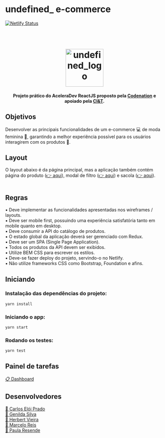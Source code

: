# undefined_ e-commerce

[![Netlify Status](https://api.netlify.com/api/v1/badges/2d01b3af-790d-475c-9db2-3ae79d05a6bf/deploy-status)](https://app.netlify.com/sites/undefined/deploys)

<h1 align="center">
  <br>
  <img src="https://github.com/Squad-1-React-Codenation/Fashionista/blob/master/public/img/logo.png" alt="undefined_logo" width="120">
</h1>

<h4 align="center">Projeto prático do AceleraDev ReactJS proposto pela <a href="https://www.codenation.dev" target="_blank">Codenation</a> e apoiado pela <a href="https://br.ciandt.com/" target="_blank">CI&T</a>.</h4>

## Objetivos

Desenvolver as principais funcionalidades de um e-commerce :computer: de moda feminina :womans_clothes:, garantindo a melhor experiência possível para os usuários interagirem com os produtos :rocket:.

## Layout

O layout abaixo é da página principal, mas a aplicação também contém página do produto (<a href="https://codenation-challenges.s3-us-west-1.amazonaws.com/ecommerce/2.png" target="_blank">:point_right: aqui</a>), modal de filtro (<a href="https://codenation-challenges.s3-us-west-1.amazonaws.com/ecommerce/5.png" target="_blank">:point_right: aqui</a>) e sacola (<a href="https://codenation-challenges.s3-us-west-1.amazonaws.com/ecommerce/4.png" target="_blank">:point_right: aqui</a>).

<img src="https://codenation-challenges.s3-us-west-1.amazonaws.com/ecommerce/1.png" alt="">

## Regras

:black_small_square: Deve implementar as funcionalidades apresentadas nos wireframes / layouts.
<br /> 
:black_small_square: Deve ser mobile first, possuindo uma experiência satisfatória tanto em mobile quanto em desktop.
<br /> 
:black_small_square: Deve consumir a API do catálogo de produtos.
<br /> 
:black_small_square: O estado global da aplicação deverá ser gerenciado com Redux.
<br /> 
:black_small_square: Deve ser um SPA (Single Page Application).
<br /> 
:black_small_square: Todos os produtos da API devem ser exibidos.
<br /> 
:black_small_square: Utilize BEM CSS para escrever os estilos.
<br /> 
:black_small_square: Deve-se fazer deploy do projeto, servindo-o no Netlify.
<br /> 
:black_small_square: Não utilize frameworks CSS como Bootstrap, Foundation e afins.

## Iniciando

### Instalação das dependências do projeto:
```sh
yarn install
```
### Iniciando o app:
```sh
yarn start
```
### Rodando os testes:
```sh
yarn test
```

## Painel de tarefas

<a href="https://github.com/Squad-1-React-Codenation/Fashionista/projects/1" target="_blank">:clipboard: Dashboard</a>

## Desenvolvedores

<a href="https://github.com/carloseloiprado" target="_blank">:boy: Carlos Elói Prado</a>
<br /> 
<a href="https://github.com/GenildaSilva" target="_blank">:girl: Genilda Silva</a>
<br /> 
<a href="https://github.com/herbertvpb" target="_blank">:boy: Herbert Vieira</a>
<br /> 
<a href="https://github.com/MarcelReis" target="_blank">:boy: Marcelo Reis</a>
<br /> 
<a href="https://github.com/paulacresende" target="_blank">:girl: Paula Resende</a>